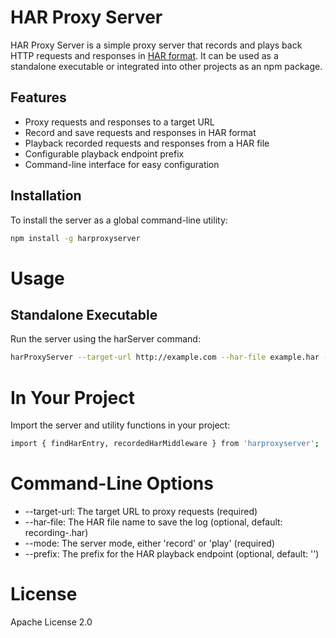 # HAR Proxy Server

HAR Proxy Server is a simple proxy server that records and plays back HTTP requests and responses in [HAR format](http://www.softwareishard.com/blog/har-12-spec/). It can be used as a standalone executable or integrated into other projects as an npm package.

## Features

- Proxy requests and responses to a target URL
- Record and save requests and responses in HAR format
- Playback recorded requests and responses from a HAR file
- Configurable playback endpoint prefix
- Command-line interface for easy configuration

## Installation

To install the server as a global command-line utility:

```bash
npm install -g harproxyserver
```

# Usage

## Standalone Executable

Run the server using the harServer command:

``` bash
harProxyServer --target-url http://example.com --har-file example.har --mode record --prefix /har
```

# In Your Project

Import the server and utility functions in your project:

``` bash
import { findHarEntry, recordedHarMiddleware } from 'harproxyserver';
```

# Command-Line Options

  -  --target-url: The target URL to proxy requests (required)
  -  --har-file: The HAR file name to save the log (optional, default: recording-<date and time>.har)
  -  --mode: The server mode, either 'record' or 'play' (required)
  -  --prefix: The prefix for the HAR playback endpoint (optional, default: '')

# License

Apache License 2.0
